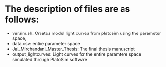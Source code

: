 # The description of files are as follows:   
* varsim.sh: Creates model light curves from platosim using the parameter space,  
* data.csv: entire parameter space   
* Jai_Mirchandani_Master_Thesis: The final thesis manuscript  
* output_lightcurves: Light curves for the entire paramtere space simulated through PlatoSim software
